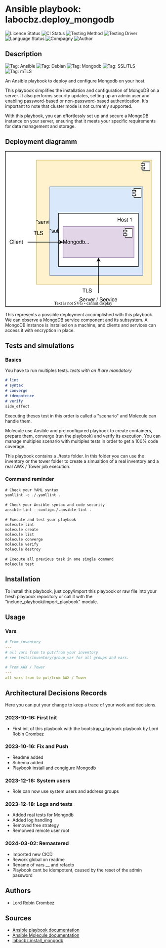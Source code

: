# Ansible playbook: labocbz.deploy_mongodb

![Licence Status](https://img.shields.io/badge/licence-MIT-brightgreen)
![CI Status](https://img.shields.io/badge/CI-success-brightgreen)
![Testing Method](https://img.shields.io/badge/Testing%20Method-Ansible%20Molecule-blueviolet)
![Testing Driver](https://img.shields.io/badge/Testing%20Driver-docker-blueviolet)
![Language Status](https://img.shields.io/badge/language-Ansible-red)
![Compagny](https://img.shields.io/badge/Compagny-Labo--CBZ-blue)
![Author](https://img.shields.io/badge/Author-Lord%20Robin%20Crombez-blue)

## Description

![Tag: Ansible](https://img.shields.io/badge/Tech-Ansible-orange)
![Tag: Debian](https://img.shields.io/badge/Tech-Debian-orange)
![Tag: Mongodb](https://img.shields.io/badge/Tech-Mongodb-orange)
![Tag: SSL/TLS](https://img.shields.io/badge/Tech-SSL%2FTLS-orange)
![Tag: mTLS](https://img.shields.io/badge/Tech-mTLS-orange)

An Ansible playbook to deploy and configure Mongodb on your host.

This playbook simplifies the installation and configuration of MongoDB on a server. It also performs security updates, setting up an admin user and enabling password-based or non-password-based authentication. It's important to note that cluster mode is not currently supported.

With this playbook, you can effortlessly set up and secure a MongoDB instance on your server, ensuring that it meets your specific requirements for data management and storage.

## Deployment diagramm

![](assets/Ansible-Playbook-Labocbz-Deploy-Mongodb.drawio.svg)

This represents a possible deployment accomplished with this playbook. We can observe a MongoDB service component and its subsystem. A MongoDB instance is installed on a machine, and clients and services can access it with encryption in place.

## Tests and simulations

### Basics

You have to run multiples tests. *tests with an # are mandatory*

```MARKDOWN
# lint
# syntax
# converge
# idempotence
# verify
side_effect
```

Executing theses test in this order is called a "scenario" and Molecule can handle them.

Molecule use Ansible and pre configured playbook to create containers, prepare them, converge (run the playbook) and verify its execution.
You can manage multiples scenario with multiples tests in order to get a 100% code coverage.

This playbook contains a ./tests folder. In this folder you can use the inventory or the tower folder to create a simualtion of a real inventory and a real AWX / Tower job execution.

### Command reminder

```SHELL
# Check your YAML syntax
yamllint -c ./.yamllint .

# Check your Ansible syntax and code security
ansible-lint --config=./.ansible-lint .

# Execute and test your playbook
molecule lint
molecule create
molecule list
molecule converge
molecule verify
molecule destroy

# Execute all previous task in one single command
molecule test
```

## Installation

To install this playbook, just copy/import this playbook or raw file into your fresh playbook repository or call it with the "include_playbook/import_playbook" module.

## Usage

### Vars

```YAML
# From inventory
---
# all vars from to put/from your inventory
# see tests/inventory/group_var for all groups and vars.
```

```YAML
# From AWX / Tower
---
all vars from to put/from AWX / Tower
```

## Architectural Decisions Records

Here you can put your change to keep a trace of your work and decisions.

### 2023-10-16: First Init

* First init of this playbook with the bootstrap_playbook playbook by Lord Robin Crombez

### 2023-10-16: Fix and Push

* Readme added
* Schema added
* Playbook install and congigure Mongodb

### 2023-12-16: System users

* Role can now use system users and address groups

### 2023-12-18: Logs and tests

* Added real tests for Mongodb
* Added log handling
* Removed free strategy
* Remonved remote user root

### 2024-03-02: Remastered

* Imported new CICD
* Rework global on readme
* Rename of vars __ and refacto
* Playbook cant be idempotent, caused by the reset of the admin password

## Authors

* Lord Robin Crombez

## Sources

* [Ansible playbook documentation](https://docs.ansible.com/ansible/latest/playbook_guide/playbooks_reuse_playbooks.html)
* [Ansible Molecule documentation](https://molecule.readthedocs.io/)
* [labocbz.install_mongodb](https://github.com/CBZ-D-velop/Ansible-Role-Labocbz-Install-Mongodb.git)
